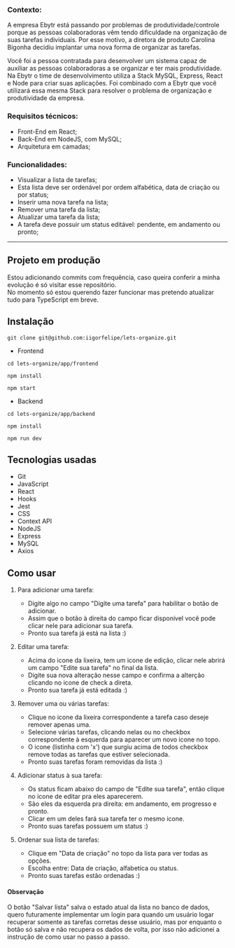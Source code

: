 ### Contexto:
A empresa Ebytr está passando por problemas de produtividade/controle porque as pessoas colaboradoras vêm tendo dificuldade na organização de suas tarefas individuais. Por esse motivo, a diretora de produto Carolina Bigonha decidiu implantar uma nova forma de organizar as tarefas.

Você foi a pessoa contratada para desenvolver um sistema capaz de auxiliar as pessoas colaboradoras a se organizar e ter mais produtividade.
Na Ebytr o time de desenvolvimento utiliza a Stack MySQL, Express, React e Node para criar suas aplicações. Foi combinado com a Ebytr que você utilizará essa mesma Stack para resolver o problema de organização e produtividade da empresa.

### Requisitos técnicos:
- Front-End em React;
- Back-End em NodeJS, com MySQL;
- Arquitetura em camadas;

### Funcionalidades:
- Visualizar a lista de tarefas;
- Esta lista deve ser ordenável por ordem alfabética, data de criação ou por status;
- Inserir uma nova tarefa na lista;
- Remover uma tarefa da lista;
- Atualizar uma tarefa da lista;
- A tarefa deve possuir um status editável: pendente, em andamento ou pronto;

-----
## Projeto em produção
Estou adicionando commits com frequência, caso queira conferir a minha evolução é só visitar esse repositório. </br>
No momento só estou querendo fazer funcionar mas pretendo atualizar tudo para TypeScript em breve. </br>

## Instalação

```git clone git@github.com:iigorfelipe/lets-organize.git```

- Frontend

```cd lets-organize/app/frontend```

```npm install```

```npm start```

- Backend

```cd lets-organize/app/backend```

```npm install```

```npm run dev```

## Tecnologias usadas

- Git
- JavaScript
- React
- Hooks
- Jest
- CSS
- Context API
- NodeJS
- Express
- MySQL
- Axios

## Como usar

1. Para adicionar uma tarefa:
    - Digite algo no campo "Digite uma tarefa" para habilitar o botão de adicionar.
    - Assim que o botão à direita do campo ficar disponível você pode clicar nele para adicionar sua tarefa.
    - Pronto sua tarefa já está na lista :)

2. Editar uma tarefa:
    - Acima do icone da lixeira, tem um icone de edição, clicar nele abrirá um campo "Edite sua tarefa" no final da lista.
    - Digite sua nova alteração nesse campo e confirma a alterção clicando no icone de check a direta.
    - Pronto sua tarefa já está editada :)

3. Remover uma ou várias tarefas:
    - Clique no icone da lixeira correspondente a tarefa caso deseje remover apenas uma.
    - Selecione várias tarefas, clicando nelas ou no checkbox correspondente à esquerda para aparecer um novo icone no topo.
    - O icone (listinha com 'x') que surgiu acima de todos checkbox remove todas as tarefas que estiver selecionada.
    - Pronto suas tarefas foram removidas da lista :)

4. Adicionar status à sua tarefa:
    - Os status ficam abaixo do campo de "Edite sua tarefa", então clique no icone de editar pra eles aparecerem.
    - São eles da esquerda pra direita: em andamento, em progresso e pronto.
    - Clicar em um deles fará sua tarefa ter o mesmo icone.
    - Pronto suas tarefas possuem um status :)

5. Ordenar sua lista de tarefas:
    - Clique em "Data de criação" no topo da lista para ver todas as opções.
    - Escolha entre: Data de criação, alfabetica ou status.
    - Pronto suas tarefas estão ordenadas :)
    
#### Observação
  O botão "Salvar lista" salva o estado atual da lista no banco de dados, quero futuramente implementar um login para quando um usuário logar recuperar somente as tarefas corretas desse usuário, mas por enquanto o botão só salva e não recupera os dados de volta, por isso não adicionei a instrução de como usar no passo a passo.

